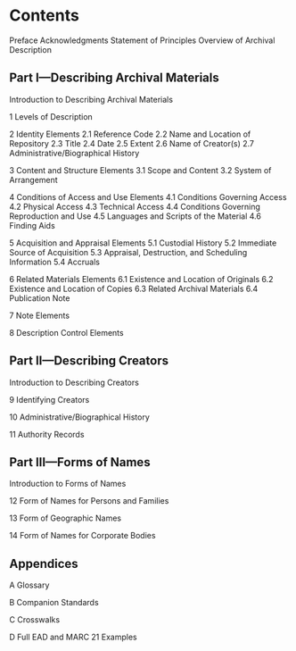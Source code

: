 # Contents

Preface
Acknowledgments
Statement of Principles
Overview of Archival Description

## Part I—Describing Archival Materials

Introduction to Describing Archival Materials

1		Levels of Description

2   Identity Elements
	2.1		Reference Code
	2.2    Name and Location of Repository
	2.3    Title
	2.4    Date
	2.5    Extent
	2.6    Name of Creator(s)
	2.7    Administrative/Biographical History

3   Content and Structure Elements
	3.1    Scope and Content
	3.2    System of Arrangement

4    Conditions of Access and Use Elements
	4.1    Conditions Governing Access
	4.2    Physical Access
	4.3    Technical Access
	4.4    Conditions Governing Reproduction and Use
	4.5    Languages and Scripts of the Material
	4.6    Finding Aids

5    Acquisition and Appraisal Elements
	5.1    Custodial History
	5.2    Immediate Source of Acquisition
	5.3    Appraisal, Destruction, and Scheduling Information
	5.4    Accruals

6    Related Materials Elements
	6.1    Existence and Location of Originals
	6.2    Existence and Location of Copies
	6.3    Related Archival Materials
	6.4    Publication Note

7    Note Elements

8    Description Control Elements

## Part II—Describing Creators

Introduction to Describing Creators

9    Identifying Creators

10    Administrative/Biographical History

11    Authority Records

## Part III—Forms of Names

Introduction to Forms of Names

12  Form of Names for Persons and Families

13    Form of Geographic Names

14    Form of Names for Corporate Bodies

## Appendices

A    Glossary

B    Companion Standards

C    Crosswalks

D    Full EAD and MARC 21 Examples
